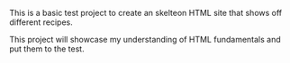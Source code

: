 This is a basic test project to create an skelteon HTML site that shows off different recipes. 

This project will showcase my understanding of HTML fundamentals and put them to the test.